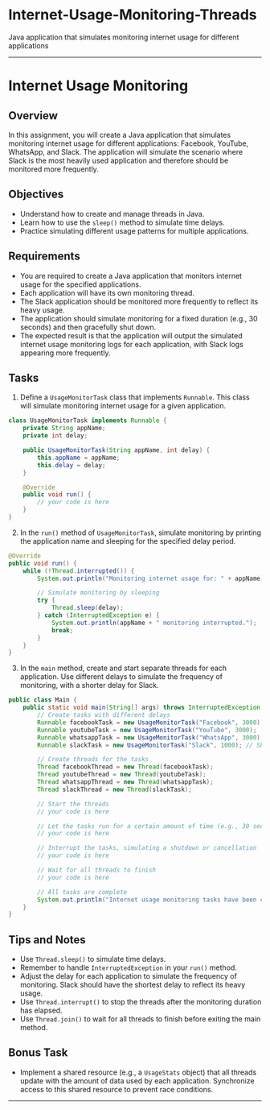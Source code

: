 # Internet-Usage-Monitoring-Threads
Java application that simulates monitoring internet usage for different applications


---


# Internet Usage Monitoring

## Overview
In this assignment, you will create a Java application that simulates monitoring internet usage for different applications: Facebook, YouTube, WhatsApp, and Slack. The application will simulate the scenario where Slack is the most heavily used application and therefore should be monitored more frequently.

## Objectives
- Understand how to create and manage threads in Java.
- Learn how to use the `sleep()` method to simulate time delays.
- Practice simulating different usage patterns for multiple applications.

## Requirements
- You are required to create a Java application that monitors internet usage for the specified applications.
- Each application will have its own monitoring thread.
- The Slack application should be monitored more frequently to reflect its heavy usage.
- The application should simulate monitoring for a fixed duration (e.g., 30 seconds) and then gracefully shut down.
- The expected result is that the application will output the simulated internet usage monitoring logs for each application, with Slack logs appearing more frequently.

## Tasks
1. Define a `UsageMonitorTask` class that implements `Runnable`. This class will simulate monitoring internet usage for a given application.

```java
class UsageMonitorTask implements Runnable {
    private String appName;
    private int delay;

    public UsageMonitorTask(String appName, int delay) {
        this.appName = appName;
        this.delay = delay;
    }

    @Override
    public void run() {
        // your code is here
    }
}
```

2. In the `run()` method of `UsageMonitorTask`, simulate monitoring by printing the application name and sleeping for the specified delay period.

```java
@Override
public void run() {
    while (!Thread.interrupted()) {
        System.out.println("Monitoring internet usage for: " + appName);

        // Simulate monitoring by sleeping
        try {
            Thread.sleep(delay);
        } catch (InterruptedException e) {
            System.out.println(appName + " monitoring interrupted.");
            break;
        }
    }
}
```

3. In the `main` method, create and start separate threads for each application. Use different delays to simulate the frequency of monitoring, with a shorter delay for Slack.

```java
public class Main {
    public static void main(String[] args) throws InterruptedException {
        // Create tasks with different delays
        Runnable facebookTask = new UsageMonitorTask("Facebook", 3000);
        Runnable youtubeTask = new UsageMonitorTask("YouTube", 3000);
        Runnable whatsappTask = new UsageMonitorTask("WhatsApp", 3000);
        Runnable slackTask = new UsageMonitorTask("Slack", 1000); // Shorter delay for Slack

        // Create threads for the tasks
        Thread facebookThread = new Thread(facebookTask);
        Thread youtubeThread = new Thread(youtubeTask);
        Thread whatsappThread = new Thread(whatsappTask);
        Thread slackThread = new Thread(slackTask);

        // Start the threads
        // your code is here

        // Let the tasks run for a certain amount of time (e.g., 30 seconds)
        // your code is here

        // Interrupt the tasks, simulating a shutdown or cancellation
        // your code is here

        // Wait for all threads to finish
        // your code is here

        // All tasks are complete
        System.out.println("Internet usage monitoring tasks have been completed.");
    }
}
```

## Tips and Notes
- Use `Thread.sleep()` to simulate time delays.
- Remember to handle `InterruptedException` in your `run()` method.
- Adjust the delay for each application to simulate the frequency of monitoring. Slack should have the shortest delay to reflect its heavy usage.
- Use `Thread.interrupt()` to stop the threads after the monitoring duration has elapsed.
- Use `Thread.join()` to wait for all threads to finish before exiting the main method.

## Bonus Task
- Implement a shared resource (e.g., a `UsageStats` object) that all threads update with the amount of data used by each application. Synchronize access to this shared resource to prevent race conditions.

---